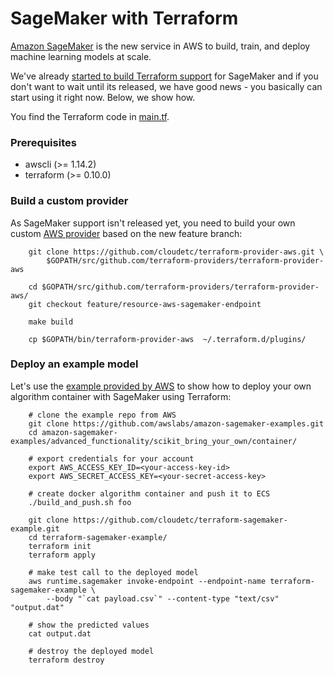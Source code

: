 # SageMaker with Terraform

[Amazon SageMaker](https://aws.amazon.com/sagemaker/) is the new service in AWS to build, train,
and deploy machine learning models at scale.

We've already [started to build Terraform support](https://github.com/terraform-providers/terraform-provider-aws/issues/2493) for SageMaker
and if you don't want to wait until its released, we have good news - you basically can start using it right now. Below, we show how.

You find the Terraform code in [main.tf](main.tf).

### Prerequisites

* awscli  (>= 1.14.2)
* terraform (>= 0.10.0)

### Build a custom provider

As SageMaker support isn't released yet, you need to build your own custom [AWS provider](https://github.com/terraform-providers/terraform-provider-aws) based on the new feature
branch:

```
    git clone https://github.com/cloudetc/terraform-provider-aws.git \
        $GOPATH/src/github.com/terraform-providers/terraform-provider-aws
        
    cd $GOPATH/src/github.com/terraform-providers/terraform-provider-aws/
    git checkout feature/resource-aws-sagemaker-endpoint
    
    make build
    
    cp $GOPATH/bin/terraform-provider-aws  ~/.terraform.d/plugins/
``` 


### Deploy an example model

Let's use the [example provided by 
AWS](https://github.com/awslabs/amazon-sagemaker-examples/blob/master/advanced_functionality/scikit_bring_your_own/scikit_bring_your_own.ipynb)
to show how to deploy your own algorithm container with SageMaker using Terraform:

```
    # clone the example repo from AWS
    git clone https://github.com/awslabs/amazon-sagemaker-examples.git
    cd amazon-sagemaker-examples/advanced_functionality/scikit_bring_your_own/container/
    
    # export credentials for your account
    export AWS_ACCESS_KEY_ID=<your-access-key-id>
    export AWS_SECRET_ACCESS_KEY=<your-secret-access-key>
    
    # create docker algorithm container and push it to ECS
    ./build_and_push.sh foo
    
    git clone https://github.com/cloudetc/terraform-sagemaker-example.git
    cd terraform-sagemaker-example/
    terraform init
    terraform apply
    
    # make test call to the deployed model
    aws runtime.sagemaker invoke-endpoint --endpoint-name terraform-sagemaker-example \
        --body "`cat payload.csv`" --content-type "text/csv" "output.dat"
        
    # show the predicted values
    cat output.dat
    
    # destroy the deployed model
    terraform destroy
```
